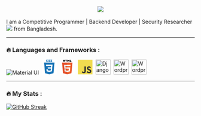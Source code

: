 <div id="header" align="center">
  <img src="https://media.giphy.com/media/M9gbBd9nbDrOTu1Mqx/giphy.gif" width="100"/>
</div>


I am a Competitive Programmer | Backend Developer | Security Researcher<img src="https://media.giphy.com/media/WUlplcMpOCEmTGBtBW/giphy.gif" width="30"> from Bangladesh.

---

### :fire: Languages and Frameworks :
<div>

  
  <img src="https://upload.wikimedia.org/wikipedia/commons/thumb/0/0a/Python.svg/2048px-Python.svg.png" title="Material UI" alt="Material UI" width="40" height="40"/>&nbsp;
  <img src="https://github.com/devicons/devicon/blob/master/icons/css3/css3-plain-wordmark.svg"  title="CSS3" alt="CSS" width="40" height="40"/>&nbsp;
  <img src="https://github.com/devicons/devicon/blob/master/icons/html5/html5-original-wordmark.svg" title="HTML5" alt="HTML" width="40" height="40"/>&nbsp;
  <img src="https://github.com/devicons/devicon/blob/master/icons/javascript/javascript-original.svg" title="JavaScript" alt="JavaScript" width="40">&nbsp;
  <img src="https://cdn.iconscout.com/icon/free/png-64/django-1-282754.png" title="Django" width="40" height="40">&nbsp;
  <img src="https://user-images.githubusercontent.com/78295593/196104996-4db3e459-a47b-424d-a988-732c86e8444d.png" title="Wordpress" width="40" height="40">&nbsp;
  <img src="https://flet.dev/img/logo.svg" title="Wordpress" width="40" height="40">&nbsp;

  
</div>

---

### :fire: My Stats :
[![GitHub Streak](http://github-readme-streak-stats.herokuapp.com?user=Shahmir-Riddo&theme=dark&hide_border=true)](https://git.io/streak-stats)


